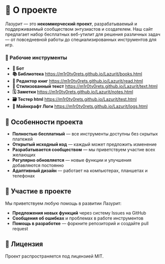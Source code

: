 # 📝 О проекте

Лазурит — это **некоммерческий проект**, разрабатываемый и поддерживаемый сообществом энтузиастов и создателем. Наш сайт предлагает набор бесплатных веб-утилит для решения различных задач — от повседневной работы до специализированных инструментов для игр.

### 🔧 Рабочие инструменты

- **🤖 Бот**
- **📚 Библиотека** https://m1r0tv0rets.github.io/Lazurit/books.html
- **📝 Редактор книг** https://m1r0tv0rets.github.io/Lazurit/read.html
- **📃 Стилизованный текст** https://m1r0tv0rets.github.io/Lazurit/text.html
- **🗓 Заметки** https://m1r0tv0rets.github.io/Lazurit/notes.html
- **🗃 Тестер html** https://m1r0tv0rets.github.io/Lazurit/test.html
- **📑 Майнкрафт Логи** https://m1r0tv0rets.github.io/Lazurit/logs.html

## 🌟 Особенности проекта

- **Полностью бесплатный** — все инструменты доступны без скрытых платежей
- **Открытый исходный код** — каждый может предложить изменение
- **Разрабатывается сообществом** — мы приветствуем участие всех желающих
- **Регулярно обновляется** — новые функции и улучшения добавляются постоянно
- **Адаптивный дизайн** — работает на компьютерах, планшетах и телефонах

## 🤝 Участие в проекте

Мы приветствуем любую помощь в развитии Лазурит:

- **Предложения новых функций** через систему Issues на GitHub
- **Сообщения об ошибках** и проблемах в работе инструментов
- **Помощь в разработке** — форкните репозиторий и создайте pull request

## 📜 Лицензия

Проект распространяется под лицензией MIT.
